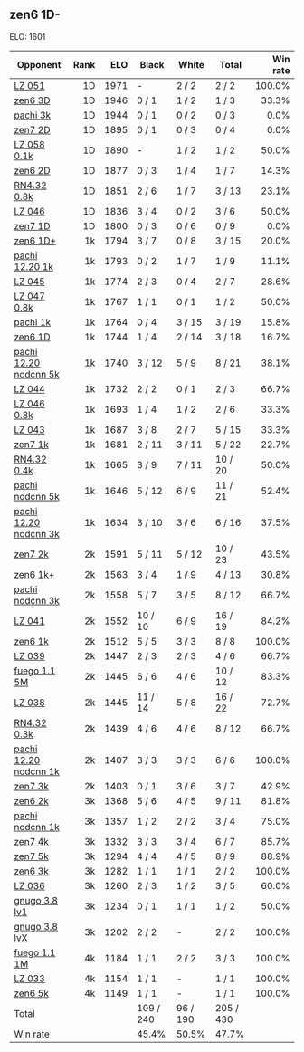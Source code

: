 ## zen6 1D- ##

ELO: 1601

Opponent | Rank | ELO | Black | White | Total | Win rate
---------|-----:|----:|-------|-------|-------|-------:
[LZ 051](LZ%20051.md) | 1D | 1971 | - | 2 / 2 | 2 / 2 | 100.0%
[zen6 3D](zen6%203D.md) | 1D | 1946 | 0 / 1 | 1 / 2 | 1 / 3 | 33.3%
[pachi 3k](pachi%203k.md) | 1D | 1944 | 0 / 1 | 0 / 2 | 0 / 3 | 0.0%
[zen7 2D](zen7%202D.md) | 1D | 1895 | 0 / 1 | 0 / 3 | 0 / 4 | 0.0%
[LZ 058 0.1k](LZ%20058%200.1k.md) | 1D | 1890 | - | 1 / 2 | 1 / 2 | 50.0%
[zen6 2D](zen6%202D.md) | 1D | 1877 | 0 / 3 | 1 / 4 | 1 / 7 | 14.3%
[RN4.32 0.8k](RN4.32%200.8k.md) | 1D | 1851 | 2 / 6 | 1 / 7 | 3 / 13 | 23.1%
[LZ 046](LZ%20046.md) | 1D | 1836 | 3 / 4 | 0 / 2 | 3 / 6 | 50.0%
[zen7 1D](zen7%201D.md) | 1D | 1800 | 0 / 3 | 0 / 6 | 0 / 9 | 0.0%
[zen6 1D+](zen6%201D+.md) | 1k | 1794 | 3 / 7 | 0 / 8 | 3 / 15 | 20.0%
[pachi 12.20 1k](pachi%2012.20%201k.md) | 1k | 1793 | 0 / 2 | 1 / 7 | 1 / 9 | 11.1%
[LZ 045](LZ%20045.md) | 1k | 1774 | 2 / 3 | 0 / 4 | 2 / 7 | 28.6%
[LZ 047 0.8k](LZ%20047%200.8k.md) | 1k | 1767 | 1 / 1 | 0 / 1 | 1 / 2 | 50.0%
[pachi 1k](pachi%201k.md) | 1k | 1764 | 0 / 4 | 3 / 15 | 3 / 19 | 15.8%
[zen6 1D](zen6%201D.md) | 1k | 1744 | 1 / 4 | 2 / 14 | 3 / 18 | 16.7%
[pachi 12.20 nodcnn 5k](pachi%2012.20%20nodcnn%205k.md) | 1k | 1740 | 3 / 12 | 5 / 9 | 8 / 21 | 38.1%
[LZ 044](LZ%20044.md) | 1k | 1732 | 2 / 2 | 0 / 1 | 2 / 3 | 66.7%
[LZ 046 0.8k](LZ%20046%200.8k.md) | 1k | 1693 | 1 / 4 | 1 / 2 | 2 / 6 | 33.3%
[LZ 043](LZ%20043.md) | 1k | 1687 | 3 / 8 | 2 / 7 | 5 / 15 | 33.3%
[zen7 1k](zen7%201k.md) | 1k | 1681 | 2 / 11 | 3 / 11 | 5 / 22 | 22.7%
[RN4.32 0.4k](RN4.32%200.4k.md) | 1k | 1665 | 3 / 9 | 7 / 11 | 10 / 20 | 50.0%
[pachi nodcnn 5k](pachi%20nodcnn%205k.md) | 1k | 1646 | 5 / 12 | 6 / 9 | 11 / 21 | 52.4%
[pachi 12.20 nodcnn 3k](pachi%2012.20%20nodcnn%203k.md) | 1k | 1634 | 3 / 10 | 3 / 6 | 6 / 16 | 37.5%
[zen7 2k](zen7%202k.md) | 2k | 1591 | 5 / 11 | 5 / 12 | 10 / 23 | 43.5%
[zen6 1k+](zen6%201k+.md) | 2k | 1563 | 3 / 4 | 1 / 9 | 4 / 13 | 30.8%
[pachi nodcnn 3k](pachi%20nodcnn%203k.md) | 2k | 1558 | 5 / 7 | 3 / 5 | 8 / 12 | 66.7%
[LZ 041](LZ%20041.md) | 2k | 1552 | 10 / 10 | 6 / 9 | 16 / 19 | 84.2%
[zen6 1k](zen6%201k.md) | 2k | 1512 | 5 / 5 | 3 / 3 | 8 / 8 | 100.0%
[LZ 039](LZ%20039.md) | 2k | 1447 | 2 / 3 | 2 / 3 | 4 / 6 | 66.7%
[fuego 1.1 5M](fuego%201.1%205M.md) | 2k | 1445 | 6 / 6 | 4 / 6 | 10 / 12 | 83.3%
[LZ 038](LZ%20038.md) | 2k | 1445 | 11 / 14 | 5 / 8 | 16 / 22 | 72.7%
[RN4.32 0.3k](RN4.32%200.3k.md) | 2k | 1439 | 4 / 6 | 4 / 6 | 8 / 12 | 66.7%
[pachi 12.20 nodcnn 1k](pachi%2012.20%20nodcnn%201k.md) | 2k | 1407 | 3 / 3 | 3 / 3 | 6 / 6 | 100.0%
[zen7 3k](zen7%203k.md) | 2k | 1403 | 0 / 1 | 3 / 6 | 3 / 7 | 42.9%
[zen6 2k](zen6%202k.md) | 3k | 1368 | 5 / 6 | 4 / 5 | 9 / 11 | 81.8%
[pachi nodcnn 1k](pachi%20nodcnn%201k.md) | 3k | 1357 | 1 / 2 | 2 / 2 | 3 / 4 | 75.0%
[zen7 4k](zen7%204k.md) | 3k | 1332 | 3 / 3 | 3 / 4 | 6 / 7 | 85.7%
[zen7 5k](zen7%205k.md) | 3k | 1294 | 4 / 4 | 4 / 5 | 8 / 9 | 88.9%
[zen6 3k](zen6%203k.md) | 3k | 1282 | 1 / 1 | 1 / 1 | 2 / 2 | 100.0%
[LZ 036](LZ%20036.md) | 3k | 1260 | 2 / 3 | 1 / 2 | 3 / 5 | 60.0%
[gnugo 3.8 lv1](gnugo%203.8%20lv1.md) | 3k | 1234 | 0 / 1 | 1 / 1 | 1 / 2 | 50.0%
[gnugo 3.8 lvX](gnugo%203.8%20lvX.md) | 3k | 1202 | 2 / 2 | - | 2 / 2 | 100.0%
[fuego 1.1 1M](fuego%201.1%201M.md) | 4k | 1184 | 1 / 1 | 2 / 2 | 3 / 3 | 100.0%
[LZ 033](LZ%20033.md) | 4k | 1154 | 1 / 1 | - | 1 / 1 | 100.0%
[zen6 5k](zen6%205k.md) | 4k | 1149 | 1 / 1 | - | 1 / 1 | 100.0%
Total | | | 109 / 240 | 96 / 190 | 205 / 430 | 
Win rate| | | 45.4% | 50.5% | 47.7% | 
